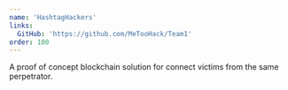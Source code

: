 ```yaml
---
name: 'HashtagHackers'
links:
  GitHub: 'https://github.com/MeTooHack/Team1'
order: 100
---
```

A proof of concept blockchain solution for connect victims from the same perpetrator.
